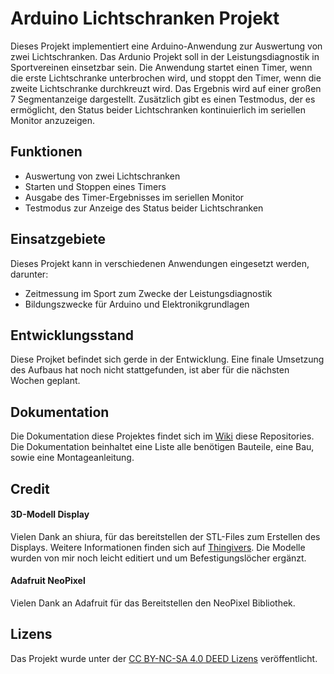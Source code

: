 # Arduino Lichtschranken Projekt

Dieses Projekt implementiert eine Arduino-Anwendung zur Auswertung von zwei Lichtschranken. Das Ardunio Projekt soll in der Leistungsdiagnostik in Sportvereinen einsetzbar sein. Die Anwendung startet einen Timer, wenn die erste Lichtschranke unterbrochen wird, und stoppt den Timer, wenn die zweite Lichtschranke durchkreuzt wird. Das Ergebnis wird auf einer großen 7 Segmentanzeige dargestellt. Zusätzlich gibt es einen Testmodus, der es ermöglicht, den Status beider Lichtschranken kontinuierlich im seriellen Monitor anzuzeigen.

## Funktionen

- Auswertung von zwei Lichtschranken
- Starten und Stoppen eines Timers
- Ausgabe des Timer-Ergebnisses im seriellen Monitor
- Testmodus zur Anzeige des Status beider Lichtschranken

## Einsatzgebiete

Dieses Projekt kann in verschiedenen Anwendungen eingesetzt werden, darunter:

- Zeitmessung im Sport zum Zwecke der Leistungsdiagnostik
- Bildungszwecke für Arduino und Elektronikgrundlagen

## Entwicklungsstand
Diese Projket befindet sich gerde in der Entwicklung. Eine finale Umsetzung des Aufbaus hat noch nicht stattgefunden, ist aber für die nächsten Wochen geplant.

## Dokumentation
Die Dokumentation diese Projektes findet sich im [Wiki](https://github.com/KlaasEw/Lichtschranke_Zeitmessung/wiki) diese Repositories. Die Dokumentation beinhaltet eine Liste alle benötigen Bauteile, eine Bau, sowie eine Montageanleitung.


## Credit

#### 3D-Modell Display
Vielen Dank an shiura, für das bereitstellen der STL-Files zum Erstellen des Displays. Weitere Informationen finden sich auf [Thingivers](https://www.thingiverse.com/thing:5170654). Die Modelle wurden von mir noch leicht editiert und um Befestigungslöcher ergänzt.

#### Adafruit NeoPixel
Vielen Dank an Adafruit für das Bereitstellen den NeoPixel Bibliothek.

## Lizens
Das Projekt wurde unter der [CC BY-NC-SA 4.0 DEED Lizens](https://creativecommons.org/licenses/by-nc-sa/4.0/) veröffentlicht.
